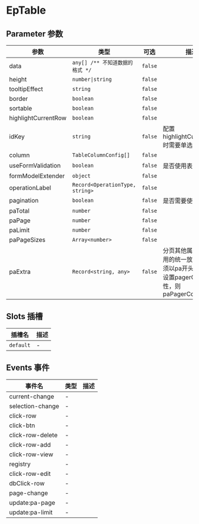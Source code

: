 # EpTable
## Parameter 参数
| 参数 | 类型 | 可选 | 描述 |
| --- | --- | --- | --- |
| data | `any[] /** 不知道数据的格式 */` | `false` | 
| height | `number\|string` | `false` | 
| tooltipEffect | `string` | `false` | 
| border | `boolean` | `false` | 
| sortable | `boolean` | `false` | 
| highlightCurrentRow | `boolean` | `false` | 
| idKey | `string` | `false` | 配置highlightCurrentRow时需要单选框
| column | `TableColumnConfig[]` | `false` | 
| useFormValidation | `boolean` | `false` | 是否使用表单验证
| formModelExtender | `object` | `false` | 
| operationLabel | `Record<OperationType, string>` | `false` | 
| pagination | `boolean` | `false` | 是否需要使用分页
| paTotal | `number` | `false` | 
| paPage | `number` | `false` | 
| paLimit | `number` | `false` | 
| paPageSizes | `Array<number>` | `false` | 
| paExtra | `Record<string, any>` | `false` | 分页其他属性，不常用的统一放在此处,必须以pa开头，如需要设置pagerCount属性，则paPagerCount
## Slots 插槽
| 插槽名 | 描述 |
|  ---  | --- |
| `default` | - |
## Events 事件
| 事件名 | 类型 |  描述 |
| --- | --- |  --- |
| current-change | - |  |
| selection-change | - |  |
| click-row | - |  |
| click-btn | - |  |
| click-row-delete | - |  |
| click-row-add | - |  |
| click-row-view | - |  |
| registry | - |  |
| click-row-edit | - |  |
| dbClick-row | - |  |
| page-change | - |  |
| update:pa-page | - |  |
| update:pa-limit | - |  |
